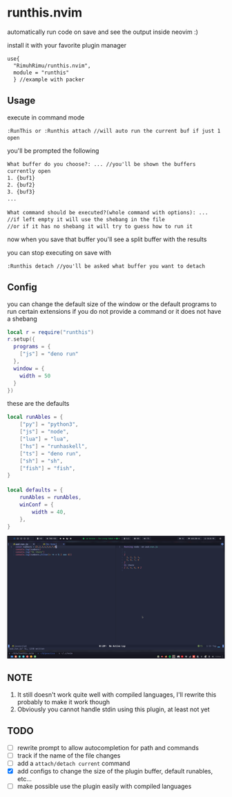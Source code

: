 # runthis.nvim
automatically run code on save and see the output inside neovim :)

install it with your favorite plugin manager
```
use{
  "RimuhRimu/runthis.nvim",
  module = "runthis"
  } //example with packer
```

## Usage
execute in command mode
```
:RunThis or :Runthis attach //will auto run the current buf if just 1 open
```

you'll be prompted the following

```
What buffer do you choose?: ... //you'll be shown the buffers currently open
1. {buf1}
2. {buf2}
3. {buf3}
...

What command should be executed?(whole command with options): ... 
//if left empty it will use the shebang in the file
//or if it has no shebang it will try to guess how to run it
```
now when you save that buffer you'll see a split buffer with the results

you can stop executing on save with
```
:Runthis detach //you'll be asked what buffer you want to detach
```

## Config

you can change the default size of the window or the default programs to run certain
extensions if you do not provide a command or it does not have a shebang

```lua
local r = require("runthis")
r.setup({
  programs = {
    ["js"] = "deno run"
  },
  window = {
    width = 50
  }
})
```

these are the defaults

```lua
local runAbles = {
	["py"] = "python3",
	["js"] = "node",
	["lua"] = "lua",
	["hs"] = "runhaskell",
	["ts"] = "deno run",
	["sh"] = "sh",
	["fish"] = "fish",
}

local defaults = {
	runAbles = runAbles,
	winConf = {
		width = 40,
	},
}
```

![sh1](./screenshots/sh1.png) 

## NOTE

1. It still doesn't work quite well with compiled languages, I'll rewrite this probably to make it work though
2. Obviously you cannot handle stdin using this plugin, at least not yet

## TODO

- [ ] rewrite prompt to allow autocompletion for path and commands
- [ ] track if the name of the file changes
- [ ] add a `attach/detach current` command
- [x] add configs to change the size of the plugin buffer, default runables, etc...
- [ ] make possible use the plugin easily with compiled languages
